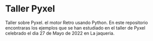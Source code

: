 # Taller Pyxel

Taller sobre Pyxel. el motor Retro usando Python. En este repositorio encontraras los ejemplos que se han estudiado en el taller de Pyxel celebrado el dia 27 de Mayo de 2022 en La jaqueria.